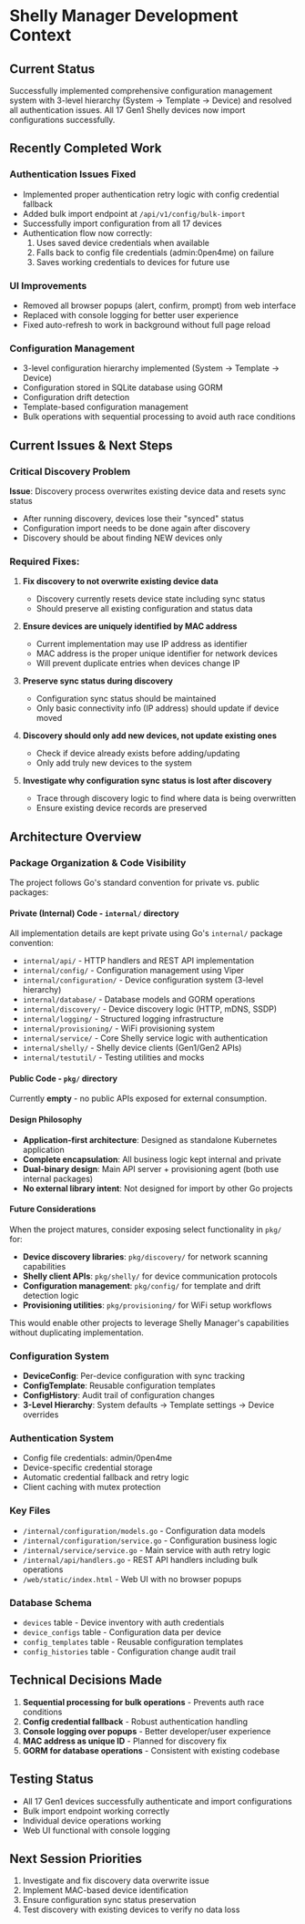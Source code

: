# Shelly Manager Development Context

## Current Status
Successfully implemented comprehensive configuration management system with 3-level hierarchy (System → Template → Device) and resolved all authentication issues. All 17 Gen1 Shelly devices now import configurations successfully.

## Recently Completed Work

### Authentication Issues Fixed
- Implemented proper authentication retry logic with config credential fallback
- Added bulk import endpoint at `/api/v1/config/bulk-import`
- Successfully import configuration from all 17 devices
- Authentication flow now correctly:
  1. Uses saved device credentials when available
  2. Falls back to config file credentials (admin:0pen4me) on failure
  3. Saves working credentials to devices for future use

### UI Improvements
- Removed all browser popups (alert, confirm, prompt) from web interface
- Replaced with console logging for better user experience
- Fixed auto-refresh to work in background without full page reload

### Configuration Management
- 3-level configuration hierarchy implemented (System → Template → Device)
- Configuration stored in SQLite database using GORM
- Configuration drift detection
- Template-based configuration management
- Bulk operations with sequential processing to avoid auth race conditions

## Current Issues & Next Steps

### Critical Discovery Problem
**Issue**: Discovery process overwrites existing device data and resets sync status
- After running discovery, devices lose their "synced" status
- Configuration import needs to be done again after discovery
- Discovery should be about finding NEW devices only

### Required Fixes:
1. **Fix discovery to not overwrite existing device data**
   - Discovery currently resets device state including sync status
   - Should preserve all existing configuration and status data

2. **Ensure devices are uniquely identified by MAC address**
   - Current implementation may use IP address as identifier
   - MAC address is the proper unique identifier for network devices
   - Will prevent duplicate entries when devices change IP

3. **Preserve sync status during discovery**
   - Configuration sync status should be maintained
   - Only basic connectivity info (IP address) should update if device moved

4. **Discovery should only add new devices, not update existing ones**
   - Check if device already exists before adding/updating
   - Only add truly new devices to the system

5. **Investigate why configuration sync status is lost after discovery**
   - Trace through discovery logic to find where data is being overwritten
   - Ensure existing device records are preserved

## Architecture Overview

### Package Organization & Code Visibility
The project follows Go's standard convention for private vs. public packages:

#### **Private (Internal) Code - `internal/` directory**
All implementation details are kept private using Go's `internal/` package convention:
- `internal/api/` - HTTP handlers and REST API implementation
- `internal/config/` - Configuration management using Viper
- `internal/configuration/` - Device configuration system (3-level hierarchy)
- `internal/database/` - Database models and GORM operations
- `internal/discovery/` - Device discovery logic (HTTP, mDNS, SSDP)
- `internal/logging/` - Structured logging infrastructure
- `internal/provisioning/` - WiFi provisioning system
- `internal/service/` - Core Shelly service logic with authentication
- `internal/shelly/` - Shelly device clients (Gen1/Gen2 APIs)
- `internal/testutil/` - Testing utilities and mocks

#### **Public Code - `pkg/` directory**
Currently **empty** - no public APIs exposed for external consumption.

#### **Design Philosophy**
- **Application-first architecture**: Designed as standalone Kubernetes application
- **Complete encapsulation**: All business logic kept internal and private
- **Dual-binary design**: Main API server + provisioning agent (both use internal packages)
- **No external library intent**: Not designed for import by other Go projects

#### **Future Considerations**
When the project matures, consider exposing select functionality in `pkg/` for:
- **Device discovery libraries**: `pkg/discovery/` for network scanning capabilities
- **Shelly client APIs**: `pkg/shelly/` for device communication protocols
- **Configuration management**: `pkg/config/` for template and drift detection logic
- **Provisioning utilities**: `pkg/provisioning/` for WiFi setup workflows

This would enable other projects to leverage Shelly Manager's capabilities without duplicating implementation.

### Configuration System
- **DeviceConfig**: Per-device configuration with sync tracking
- **ConfigTemplate**: Reusable configuration templates
- **ConfigHistory**: Audit trail of configuration changes
- **3-Level Hierarchy**: System defaults → Template settings → Device overrides

### Authentication System
- Config file credentials: admin/0pen4me
- Device-specific credential storage
- Automatic credential fallback and retry logic
- Client caching with mutex protection

### Key Files
- `/internal/configuration/models.go` - Configuration data models
- `/internal/configuration/service.go` - Configuration business logic
- `/internal/service/service.go` - Main service with auth retry logic
- `/internal/api/handlers.go` - REST API handlers including bulk operations
- `/web/static/index.html` - Web UI with no browser popups

### Database Schema
- `devices` table - Device inventory with auth credentials
- `device_configs` table - Configuration data per device
- `config_templates` table - Reusable configuration templates
- `config_histories` table - Configuration change audit trail

## Technical Decisions Made
1. **Sequential processing for bulk operations** - Prevents auth race conditions
2. **Config credential fallback** - Robust authentication handling
3. **Console logging over popups** - Better developer/user experience
4. **MAC address as unique ID** - Planned for discovery fix
5. **GORM for database operations** - Consistent with existing codebase

## Testing Status
- All 17 Gen1 devices successfully authenticate and import configurations
- Bulk import endpoint working correctly
- Individual device operations working
- Web UI functional with console logging

## Next Session Priorities
1. Investigate and fix discovery data overwrite issue
2. Implement MAC-based device identification
3. Ensure configuration sync status preservation
4. Test discovery with existing devices to verify no data loss